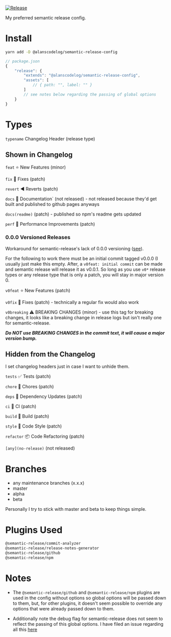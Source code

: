 [![Release](https://github.com/alanscodelog/my-semantic-release-config/workflows/Release/badge.svg)](https://www.npmjs.com/package/@alanscodelog/semantic-release-config)

My preferred semantic release config.

# Install

```bash
yarn add -D @alanscodelog/semantic-release-config
```

```js
// package.json
{
	"release": {
		"extends": "@alanscodelog/semantic-release-config",
		"assets": [
			// { path: "", label: "" }
		]
		// see notes below regarding the passing of global options
	}
}
```

# Types
`typename` Changelog Header (release type)

## Shown in Changelog


`feat` :star: New Features (minor)

`fix` :bug: Fixes (patch)

`revert` :arrow_backward: Reverts (patch)

`docs` :book: Documentation` (not released) - not released because they'd get built and published to github pages anyways

`docs(readme)` (patch) - published so npm's readme gets updated

`perf` :rocket: Performance Improvements (patch)

### 0.0.0 Versioned Releases

Workaround for semantic-release's lack of 0.0.0 versioning ([see](https://github.com/semantic-release/semantic-release/issues/1507)).

For the following to work there must be an initial commit tagged v0.0.0 (I usually just make this empty. After, a `v0feat: initial commit` can be made and semantic release will release it as v0.0.1. So long as you use `v0*` release types or any release type that is only a patch, you will stay in major version 0.

`v0feat` :star: New Features (patch)

`v0fix` :bug: Fixes (patch) - technically a regular fix would also work

`v0breaking` :warning: BREAKING CHANGES (minor) - use this tag for breaking changes, it looks like a breaking change in release logs but isn't really one for semantic-release.

***Do NOT use BREAKING CHANGES in the commit text, it will cause a major version bump.***

## Hidden from the Changelog
I set changelog headers just in case I want to unhide them.

`tests` :white_check_mark: Tests (patch)

`chore` :wrench: Chores (patch)

`deps` :link: Dependency Updates (patch)

`ci` :arrows_counterclockwise: CI (patch)

`build` :hammer: Build (patch)

`style` :art: Code Style (patch)

`refactor` :package: Code Refactoring (patch)

`[any](no-release)` (not released)

# Branches

- any maintenance branches (x.x.x)
- master
- alpha
- beta

Personally I try to stick with master and beta to keep things simple.

# Plugins Used

```bash
@semantic-release/commit-analyzer
@semantic-release/release-notes-generator
@semantic-release/github
@semantic-release/npm
```

# Notes

- The `@semantic-release/github` and `@semantic-release/npm` plugins are used in the config without options so global options will be passed down to them, but, for other plugins, it doesn't seem possible to override any options that were already passed down to them.

- Additionally note the debug flag for semantic-release does not seem to reflect the passing of this global options. I have filed an issue regarding all this [here](https://github.com/semantic-release/semantic-release/issues/1567)
